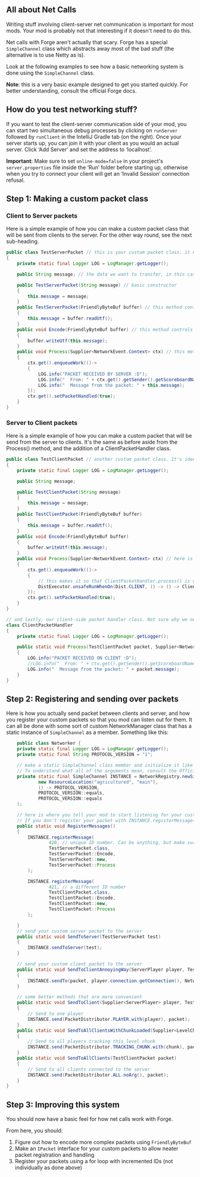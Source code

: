 ## All about Net Calls

Writing stuff involving client-server net communication is important for most mods. Your mod is probably not that interesting if it doesn't need to do this.

Net calls with Forge aren't actually that scary. Forge has a special `SimpleChannel` class which abstracts away most of the bad stuff (the alternative is to use Netty as is).

Look at the following examples to see how a basic networking system is done using the `SimpleChannel` class.

**Note**: this is a very basic example designed to get you started quickly. For better understanding, consult the official Forge docs.

## How do you test networking stuff?

If you want to test the client-server communication side of your mod, you can start two simultaneous debug processes by clicking on `runServer` followed by `runClient` in the IntelliJ Gradle tab (on the right). Once your server starts up, you can join it with your client as you would an actual server. Click ‘Add Server’ and set the address to ‘localhost’.

**Important**: Make sure to set `online-mode=false` in your project's `server.properties` file inside the ‘Run’ folder before starting up, otherwise when you try to connect your client will get an ‘Invalid Session’ connection refusal.

## Step 1: Making a custom packet class
### Client to Server packets
Here is a simple example of how you can make a custom packet class that will be sent from clients to the server. For the other way round, see the next sub-heading.

```java
public class TestServerPacket // this is your custom packet class. it will be sent from clients to the server.
{
    private static final Logger LOG = LogManager.getLogger();

    public String message; // the data we want to transfer, in this case a simple string

    public TestServerPacket(String message) // basic constructor
    {
        this.message = message;
    }
    public TestServerPacket(FriendlyByteBuf buffer) // this method controls how the packet is decoded upon arrival. (you might notice it's just a constructor that takes in a FriendlyByteBuf)
    {
        this.message = buffer.readUtf();
    }
    public void Encode(FriendlyByteBuf buffer) // this method controls how the packet is encoded for sending.
    {
        buffer.writeUtf(this.message);
    }
    public void Process(Supplier<NetworkEvent.Context> ctx) // this method controls how the packet is processed by the SERVER.
    {
        ctx.get().enqueueWork(()->
        {
            LOG.info("PACKET RECEIVED BY SERVER :D");
            LOG.info("  From: " + ctx.get().getSender().getScoreboardName());
            LOG.info("  Message from the packet: " + this.message);
        });
        ctx.get().setPacketHandled(true);
    }
}
```

### Server to Client packets
Here is a simple example of how you can make a custom packet that will be send from the server to clients. It's the same as before aside from the Process() method, and the addition of a ClientPacketHandler class.

```java
public class TestClientPacket // another custom packet class. It's identical to the previous packet class aside from the Process() method.
{
    private static final Logger LOG = LogManager.getLogger();

    public String message;

    public TestClientPacket(String message)
    {
        this.message = message;
    }
    public TestClientPacket(FriendlyByteBuf buffer)
    {
        this.message = buffer.readUtf();
    }
    public void Encode(FriendlyByteBuf buffer)
    {
        buffer.writeUtf(this.message);
    }
    public void Process(Supplier<NetworkEvent.Context> ctx) // here is the difference
    {
        ctx.get().enqueueWork(()->
        {
            // this makes it so that ClientPacketHandler.process() is only run when on the client
            DistExecutor.unsafeRunWhenOn(Dist.CLIENT, () -> () -> ClientPacketHandler.Process(this, ctx));
        });
        ctx.get().setPacketHandled(true);
    }
}

// and lastly, our client-side packet handler class. Not sure why we need a custom class for this, but Forge says so
class ClientPacketHandler
{
    private static final Logger LOG = LogManager.getLogger();

    public static void Process(TestClientPacket packet, Supplier<NetworkEvent.Context> ctx) // controls how the packet is processed by the CLIENT.
    {
        LOG.info("PACKET RECEIVED ON CLIENT :D");
        //LOG.info("  From: " + ctx.get().getSender().getScoreboardName());
        LOG.info("  Message from the packet: " + packet.message);
    }
}
```

## Step 2: Registering and sending over packets

Here is how you actually send packet between clients and server, and how you register your custom packets so that you mod can listen out for them.
It can all be done with some sort of custom NetworkManager class that has a static instance of `SimpleChannel` as a member. Something like this:

```java
    public class Networker {
    private static final Logger LOG = LogManager.getLogger();
    private static final String PROTOCOL_VERSION = "1";

    // make a static SimpleChannel class member and initialize it like this.
    // To understand what all of the arguments mean, consult the Official Forge docs.
    private static final SimpleChannel INSTANCE = NetworkRegistry.newSimpleChannel(
            new ResourceLocation("agricultured", "main"),
            () -> PROTOCOL_VERSION,
            PROTOCOL_VERSION::equals,
            PROTOCOL_VERSION::equals
    );

    // here is where you tell your mod to start listening for your custom packet. Make sure you do this for all your custom packets at some point when your mod starts up.
    // If you don't register your packet with INSTANCE.registerMessage(), you will probably get some sort of errors about Unidentified Packets (or maybe nothing will happen)
    public static void RegisterMessages()
    {
        INSTANCE.registerMessage(
                420, // unique ID number. Can be anything, but make sure it's unique to your other Messages or there will probably be issues.
                TestServerPacket.class,
                TestServerPacket::Encode,
                TestServerPacket::new,
                TestServerPacket::Process
        );

        INSTANCE.registerMessage(
                421, // a different ID number
                TestClientPacket.class,
                TestClientPacket::Encode,
                TestClientPacket::new,
                TestClientPacket::Process
        );

    }
    // send your custom server packet to the server
    public static void SendToServer(TestServerPacket test)
    {
        INSTANCE.sendToServer(test);
    }

    // send your custom client packet to the server
    public static void SendToClientAnnoyingWay(ServerPlayer player, TestClientPacket packet) // annoying because it requires you to have an instance of ServerPlayer i think
    {
        INSTANCE.sendTo(packet, player.connection.getConnection(), NetworkDirection.PLAY_TO_CLIENT);
    }

    // some better methods that are more convenient
    public static void SendToClient(Supplier<ServerPlayer> player, TestClientPacket packet)
    {
        // Send to one player
        INSTANCE.send(PacketDistributor.PLAYER.with(player), packet);
    }
    public static void SendToAllClientsWithChunkLoaded(Supplier<LevelChunk> chunk, TestClientPacket packet)
    {
        // Send to all players tracking this level chunk
        INSTANCE.send(PacketDistributor.TRACKING_CHUNK.with(chunk), packet);
    }
    public static void SendToAllClients(TestClientPacket packet)
    {
        // Send to all clients connected to the server
        INSTANCE.send(PacketDistributor.ALL.noArg(), packet);
    }
}
```

## Step 3: Improving this system
You should now have a basic feel for how net calls work with Forge.

From here, you should:
1) Figure out how to encode more complex packets using `FriendlyByteBuf`
2) Make an `IPacket` interface for your custom packets to allow neater packet registration and handling
3) Register your packets using a for loop with incremented IDs (not individually as done above)
